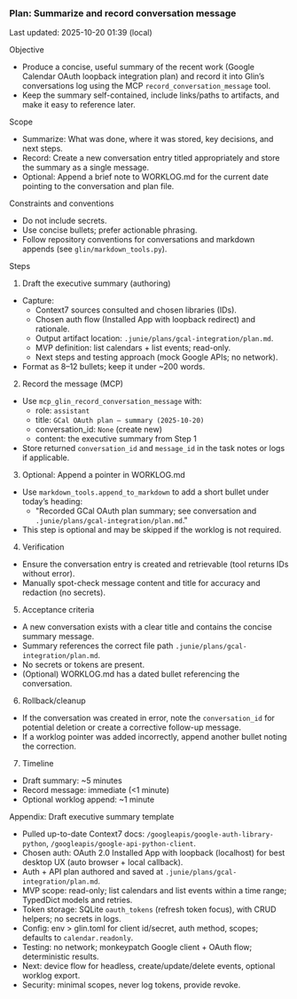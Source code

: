 ### Plan: Summarize and record conversation message

Last updated: 2025-10-20 01:39 (local)

Objective
- Produce a concise, useful summary of the recent work (Google Calendar OAuth loopback integration plan) and record it into Glin’s conversations log using the MCP `record_conversation_message` tool.
- Keep the summary self-contained, include links/paths to artifacts, and make it easy to reference later.

Scope
- Summarize: What was done, where it was stored, key decisions, and next steps.
- Record: Create a new conversation entry titled appropriately and store the summary as a single message.
- Optional: Append a brief note to WORKLOG.md for the current date pointing to the conversation and plan file.

Constraints and conventions
- Do not include secrets.
- Use concise bullets; prefer actionable phrasing.
- Follow repository conventions for conversations and markdown appends (see `glin/markdown_tools.py`).

Steps
1) Draft the executive summary (authoring)
- Capture:
  - Context7 sources consulted and chosen libraries (IDs).
  - Chosen auth flow (Installed App with loopback redirect) and rationale.
  - Output artifact location: `.junie/plans/gcal-integration/plan.md`.
  - MVP definition: list calendars + list events; read-only.
  - Next steps and testing approach (mock Google APIs; no network).
- Format as 8–12 bullets; keep it under ~200 words.

2) Record the message (MCP)
- Use `mcp_glin_record_conversation_message` with:
  - role: `assistant`
  - title: `GCal OAuth plan — summary (2025-10-20)`
  - conversation_id: `None` (create new)
  - content: the executive summary from Step 1
- Store returned `conversation_id` and `message_id` in the task notes or logs if applicable.

3) Optional: Append a pointer in WORKLOG.md
- Use `markdown_tools.append_to_markdown` to add a short bullet under today’s heading:
  - "Recorded GCal OAuth plan summary; see conversation <id> and `.junie/plans/gcal-integration/plan.md`."
- This step is optional and may be skipped if the worklog is not required.

4) Verification
- Ensure the conversation entry is created and retrievable (tool returns IDs without error).
- Manually spot-check message content and title for accuracy and redaction (no secrets).

5) Acceptance criteria
- A new conversation exists with a clear title and contains the concise summary message.
- Summary references the correct file path `.junie/plans/gcal-integration/plan.md`.
- No secrets or tokens are present.
- (Optional) WORKLOG.md has a dated bullet referencing the conversation.

6) Rollback/cleanup
- If the conversation was created in error, note the `conversation_id` for potential deletion or create a corrective follow-up message.
- If a worklog pointer was added incorrectly, append another bullet noting the correction.

7) Timeline
- Draft summary: ~5 minutes
- Record message: immediate (<1 minute)
- Optional worklog append: ~1 minute

Appendix: Draft executive summary template
- Pulled up-to-date Context7 docs: `/googleapis/google-auth-library-python`, `/googleapis/google-api-python-client`.
- Chosen auth: OAuth 2.0 Installed App with loopback (localhost) for best desktop UX (auto browser + local callback).
- Auth + API plan authored and saved at `.junie/plans/gcal-integration/plan.md`.
- MVP scope: read-only; list calendars and list events within a time range; TypedDict models and retries.
- Token storage: SQLite `oauth_tokens` (refresh token focus), with CRUD helpers; no secrets in logs.
- Config: env > glin.toml for client id/secret, auth method, scopes; defaults to `calendar.readonly`.
- Testing: no network; monkeypatch Google client + OAuth flow; deterministic results.
- Next: device flow for headless, create/update/delete events, optional worklog export.
- Security: minimal scopes, never log tokens, provide revoke.
